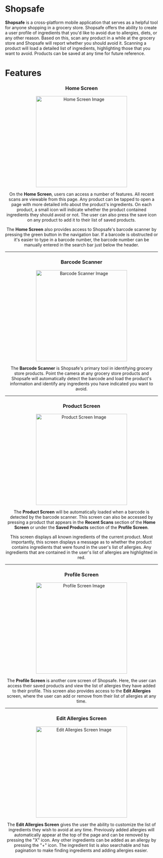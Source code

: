 # Shopsafe

**Shopsafe** is a cross-platform mobile application that serves as a helpful tool for anyone shopping in a grocery store. Shopsafe offers the ability to create a user profile of ingredients that you'd like to avoid due to allergies, diets, or any other reason. Based on this, scan any product in a while at the grocery store and Shopsafe will report whether you should avoid it. Scanning a product will load a detailed list of ingredients, highlighting those that you want to avoid. Products can be saved at any time for future reference.

# Features

<h3 align='center'>Home Screen</h3>
<p align='center'>
<img src='./docs/home_screen.PNG' alt='Home Screen Image' width='300' height='auto'>
</p>

<p align='center'>
On the <strong>Home Screen</strong>, users can access a number of features. All recent scans are viewable from this page.
Any product can be tapped to open a page with more detailed info about the product's ingredients. On each product,
a small icon will indicate whether the product contained ingredients they should avoid or not. The user can also press
the save icon on any product to add it to their list of saved products.
</p>

<p align='center'>
The <strong>Home Screen</strong> also provides access to Shopsafe's barcode scanner by pressing the green button in the navigation bar.
If a barcode is obstructed or it's easier to type in a barcode number, the barcode number can be manually
entered in the search bar just below the header.
</p>

---

<h3 align='center'>Barcode Scanner</h3>
<p align='center'>
<img src='./docs/barcode_scanner.PNG' alt='Barcode Scanner Image' width='300' height='auto'>
</p>

<p align='center'>
The <strong>Barcode Scanner</strong> is Shopsafe's primary tool in identifying grocery store products. Point the camera at any grocery store
products and Shopsafe will automatically detect the barcode and load the product's information and identify any ingredients
you have indicated you want to avoid.
</p>

---

<h3 align='center'>Product Screen</h3>
<p align='center'>
<img src='./docs/product_screen.PNG' alt='Product Screen Image' width='300' height='auto'>
</p>

<p align='center'>
The <strong>Product Screen</strong> will be automatically loaded when a barcode is detected by the barcode scanner. This screen can also be accessed 
by pressing a product that appears in the <strong>Recent Scans</strong> section of the <strong>Home Screen</strong> or under the <strong>Saved Products</strong>
section of the <strong>Profile Screen</strong>.
</p>

<p align='center'>
This screen displays all known ingredients of the current product. Most importantly, this screen displays a message as to whether the product contains ingredients
that were found in the user's list of allergies. Any ingredients that are contained in the user's list of allergies are highlighted in red.
</p>

---

<h3 align='center'>Profile Screen</h3>
<p align='center'>
<img src='./docs/profile_screen.PNG' alt='Profile Screen Image' width='300' height='auto'>
</p>

<p align='center'>
The <strong>Profile Screen</strong> is another core screen of Shopsafe. Here, the user can access their saved products and view the list of allergies they have added
to their profile. This screen also provides access to the <strong>Edit Allergies</strong> screen, where the user can add or remove from their list of allergies at any time.
</p>

---

<h3 align='center'>Edit Allergies Screen</h3>
<p align='center'>
<img src='./docs/edit_allergies_screen.PNG' alt='Edit Allergies Screen Image' width='300' height='auto'>
</p>

<p align='center'>
The <strong>Edit Allergies Screen</strong> gives the user the ability to customize the list of ingredients they wish to avoid at any time. Previously added allergies
will automatically appear at the top of the page and can be removed by pressing the "X" icon. Any other ingredients can be added as an allergy by pressing the "+" icon. 
The ingredient list is also searchable and has pagination to make finding ingredients and adding allergies easier.
</p>

